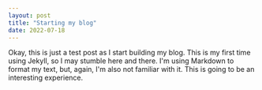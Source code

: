 ```yaml
---
layout: post
title: "Starting my blog"
date: 2022-07-18
---
```


Okay, this is just a test post as I start building my blog. This is my first time using Jekyll, so I may stumble here and there. I'm using Markdown to format my text, but, again, I'm also not familiar with it. This is going to be an interesting experience.

